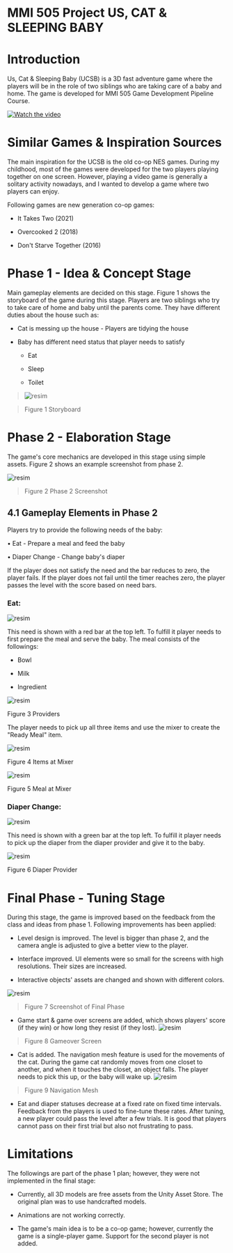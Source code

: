 # MMI 505 Project US, CAT & SLEEPING BABY

# Introduction

Us, Cat & Sleeping Baby (UCSB) is a 3D fast adventure game where the
players will be in the role of two siblings who are taking care of a
baby and home. The game is developed for MMI 505 Game Development Pipeline Course.

[![Watch the video](https://user-images.githubusercontent.com/81522783/158579958-a6055b96-e0cc-493d-b1ae-12ddba0854ff.jpg)](https://www.youtube.com/watch?v=TYq2vLHE5ps&ab_channel=ZaferAlt%C4%B1nsoy)

# Similar Games & Inspiration Sources

The main inspiration for the UCSB is the old co-op NES games. During my
childhood, most of the games were developed for the two players playing
together on one screen. However, playing a video game is generally a
solitary activity nowadays, and I wanted to develop a game where two
players can enjoy.

Following games are new generation co-op games:

-   It Takes Two (2021)

-   Overcooked 2 (2018)

-   Don\'t Starve Together (2016)

# Phase 1 - Idea & Concept Stage

Main gameplay elements are decided on this stage. Figure 1 shows the
storyboard of the game during this stage. Players are two siblings who
try to take care of home and baby until the parents come. They have
different duties about the house such as:

-   Cat is messing up the house - Players are tidying the house

-   Baby has different need status that player needs to satisfy

    -   Eat

    -   Sleep

    -   Toilet

> ![resim](https://user-images.githubusercontent.com/81522783/158057207-e638ce87-effd-4559-a4e0-18378b810599.png)

>
> Figure 1 Storyboard

# Phase 2 - Elaboration Stage

The game's core mechanics are developed in this stage using simple
assets. Figure 2 shows an example screenshot from phase 2.

![resim](https://user-images.githubusercontent.com/81522783/158057239-af89aea0-0485-4718-ac6d-07409e1ad742.png)

> Figure 2 Phase 2 Screenshot

## 4.1 Gameplay Elements in Phase 2

Players try to provide the following needs of the baby:

• Eat - Prepare a meal and feed the baby

• Diaper Change - Change baby\'s diaper

If the player does not satisfy the need and the bar reduces to zero, the
player fails. If the player does not fail until the timer reaches zero,
the player passes the level with the score based on need bars.

### **Eat:**

![resim](https://user-images.githubusercontent.com/81522783/158057248-f3a49c5c-e30d-4993-9758-5b5b29646c63.png)

This need is shown with a red bar at the top left. To fulfill it player
needs to first prepare the meal and serve the baby. The meal consists of
the followings:

-   Bowl

-   Milk

-   Ingredient

![resim](https://user-images.githubusercontent.com/81522783/158057252-534d4735-c14b-482f-b5c4-261d185b23cd.png)

Figure 3 Providers

The player needs to pick up all three items and use the mixer to create
the \"Ready Meal\" item.

![resim](https://user-images.githubusercontent.com/81522783/158057262-4677b733-6de4-4e7c-a129-386f6833c4a7.png)

Figure 4 Items at Mixer

![resim](https://user-images.githubusercontent.com/81522783/158057267-e4007de1-5bfe-4def-8f4d-91b346537eb2.png)

Figure 5 Meal at Mixer

### **Diaper Change:**

![resim](https://user-images.githubusercontent.com/81522783/158057274-eec4db5f-e2c1-4947-b3a1-73a9345ff84e.png)

This need is shown with a green bar at the top left. To fulfill it
player needs to pick up the diaper from the diaper provider and give it
to the baby.

![resim](https://user-images.githubusercontent.com/81522783/158057282-d5bad502-c3f4-457b-81ef-db31d0ea5b05.png)

Figure 6 Diaper Provider

# Final Phase - Tuning Stage

During this stage, the game is improved based on the feedback from the
class and ideas from phase 1. Following improvements has been applied:

-   Level design is improved. The level is bigger than phase 2, and the
    camera angle is adjusted to give a better view to the player.

-   Interface improved. UI elements were so small for the screens with
    high resolutions. Their sizes are increased.

-   Interactive objects\' assets are changed and shown with different
    colors.

![resim](https://user-images.githubusercontent.com/81522783/158057294-a9b2b261-3519-4e87-9073-e2eaeb7deea2.png)

> Figure 7 Screenshot of Final Phase

-   Game start & game over screens are added, which shows players\'
    score (if they win) or how long they resist (if they lost).
![resim](https://user-images.githubusercontent.com/81522783/158057298-77e4c675-fc58-4635-a3c0-46f6b0c25800.png)
>
> Figure 8 Gameover Screen

-   Cat is added. The navigation mesh feature is used for the movements
    of the cat. During the game cat randomly moves from one closet to
    another, and when it touches the closet, an object falls. The player
    needs to pick this up, or the baby will wake up.
![resim](https://user-images.githubusercontent.com/81522783/158057305-5efd3232-7f5b-4167-a261-1ec89feb4ee7.png)
>
> Figure 9 Navigation Mesh

-   Eat and diaper statuses decrease at a fixed rate on fixed time
    intervals. Feedback from the players is used to fine-tune these
    rates. After tuning, a new player could pass the level after a few
    trials. It is good that players cannot pass on their first trial but
    also not frustrating to pass.

# Limitations

The followings are part of the phase 1 plan; however, they were not
implemented in the final stage:

-   Currently, all 3D models are free assets from the Unity Asset Store.
    The original plan was to use handcrafted models.

-   Animations are not working correctly.

-   The game\'s main idea is to be a co-op game; however, currently the
    game is a single-player game. Support for the second player is not
    added.
